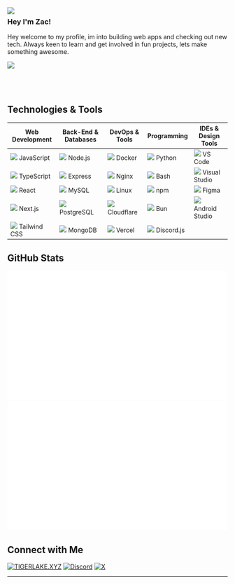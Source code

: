 <img align="left" width="250" height="auto" src="https://github.com/user-attachments/assets/b35328d0-b68e-4425-82d5-e9781cefae4e">

### Hey I'm Zac!

Hey welcome to my profile, im into building web apps and checking out new tech. Always keen to learn and get involved in fun projects, lets make something awesome.

[![](https://komarev.com/ghpvc/?username=Trixzyy&color=007bff&label=Profile+Views&style=for-the-badge)](https://github.com/orhun) 

<br><br>

                                                                                                                          
## Technologies & Tools

| **Web Development**                                                                                                                                                                           | **Back-End & Databases**                                                                                                                                                              | **DevOps & Tools**                                                                                                                                                                | **Programming**                                                                                                                                                          | **IDEs & Design Tools**                                                                                                                                                                |
|-----------------------------------------------------------------------------------------------------------------------------------------------------------------------------------------------|---------------------------------------------------------------------------------------------------------------------------------------------------------------------------------------|------------------------------------------------------------------------------------------------------------------------------------------------------------------------------------|--------------------------------------------------------------------------------------------------------------------------------------------------------------------------------------------------------|------------------------------------------------------------------------------------------------------------------------------------------------------------------------------------------|
| <code><a href="https://github.com/topics/javascript" target="_blank"><img height="25" src="https://skillicons.dev/icons?i=js"></a></code> JavaScript                                          | <code><a href="https://github.com/topics/nodejs" target="_blank"><img height="25" src="https://skillicons.dev/icons?i=nodejs"></a></code> Node.js                                      | <code><a href="https://github.com/topics/docker" target="_blank"><img height="25" src="https://skillicons.dev/icons?i=docker"></a></code> Docker                                   | <code><a href="https://github.com/topics/python" target="_blank"><img height="25" src="https://skillicons.dev/icons?i=py"></a></code> Python                                                          | <code><a href="https://github.com/topics/vscode" target="_blank"><img height="25" src="https://skillicons.dev/icons?i=vscode"></a></code> VS Code                                           |
| <code><a href="https://github.com/topics/typescript" target="_blank"><img height="25" src="https://skillicons.dev/icons?i=ts"></a></code> TypeScript                                          | <code><a href="https://github.com/topics/express" target="_blank"><img height="25" src="https://skillicons.dev/icons?i=express"></a></code> Express                                    | <code><a href="https://github.com/topics/nginx" target="_blank"><img height="25" src="https://skillicons.dev/icons?i=nginx"></a></code> Nginx                                     | <code><a href="https://github.com/topics/bash" target="_blank"><img height="25" src="https://skillicons.dev/icons?i=bash"></a></code> Bash                                                            | <code><a href="https://github.com/topics/visualstudio" target="_blank"><img height="25" src="https://skillicons.dev/icons?i=visualstudio"></a></code> Visual Studio                          |
| <code><a href="https://github.com/topics/react" target="_blank"><img height="25" src="https://skillicons.dev/icons?i=react"></a></code> React                                                  | <code><a href="https://github.com/topics/mysql" target="_blank"><img height="25" src="https://skillicons.dev/icons?i=mysql"></a></code> MySQL                                          | <code><a href="https://github.com/topics/linux" target="_blank"><img height="25" src="https://skillicons.dev/icons?i=linux"></a></code> Linux                                    | <code><a href="https://github.com/topics/npm" target="_blank"><img height="25" src="https://skillicons.dev/icons?i=npm"></a></code> npm                                                              | <code><a href="https://github.com/topics/figma" target="_blank"><img height="25" src="https://skillicons.dev/icons?i=figma"></a></code> Figma                                           |
| <code><a href="https://github.com/topics/nextjs" target="_blank"><img height="25" src="https://skillicons.dev/icons?i=nextjs"></a></code> Next.js                                              | <code><a href="https://github.com/topics/postgresql" target="_blank"><img height="25" src="https://skillicons.dev/icons?i=postgres"></a></code> PostgreSQL                            | <code><a href="https://github.com/topics/cloudflare" target="_blank"><img height="25" src="https://skillicons.dev/icons?i=cloudflare"></a></code> Cloudflare                      | <code><a href="https://github.com/topics/bun" target="_blank"><img height="25" src="https://skillicons.dev/icons?i=bun"></a></code> Bun                                                              | <code><a href="https://github.com/topics/androidstudio" target="_blank"><img height="25" src="https://skillicons.dev/icons?i=androidstudio"></a></code> Android Studio                      |
| <code><a href="https://github.com/topics/tailwindcss" target="_blank"><img height="25" src="https://skillicons.dev/icons?i=tailwind"></a></code> Tailwind CSS                                  | <code><a href="https://github.com/topics/mongodb" target="_blank"><img height="25" src="https://skillicons.dev/icons?i=mongodb"></a></code> MongoDB                                    | <code><a href="https://github.com/topics/vercel" target="_blank"><img height="25" src="https://skillicons.dev/icons?i=vercel"></a></code> Vercel                                 | <code><a href="https://github.com/topics/discordjs" target="_blank"><img height="25" src="https://skillicons.dev/icons?i=discordjs"></a></code> Discord.js                                                |                                                                                                                                                                                         |



## GitHub Stats
<!-- https://github.com/jstrieb/github-stats -->
![](https://github.com/Trixzyy/github-stats/blob/master/generated/overview.svg#gh-dark-mode-only)
![](https://github.com/Trixzyy/github-stats/blob/master/generated/languages.svg#gh-dark-mode-only)

## Connect with Me
[![TIGERLAKE.XYZ](https://custom-icon-badges.herokuapp.com/badge/-tigerlake.xyz-6088d2?style=for-the-badge&logoColor=white&logo=website)](https://tigerlake.xyz)
[![Discord](https://img.shields.io/badge/Discord-5865F2?style=for-the-badge&logo=discord&logoColor=white)](https://discord.com/users/992171799536218142)
[![X](https://img.shields.io/badge/X-000000?style=for-the-badge&logo=x&logoColor=white)](https://x.com/trixzydev)

---
